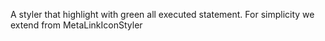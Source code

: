 A styler that highlight with green all executed statement.
For simplicity we extend from MetaLinkIconStyler